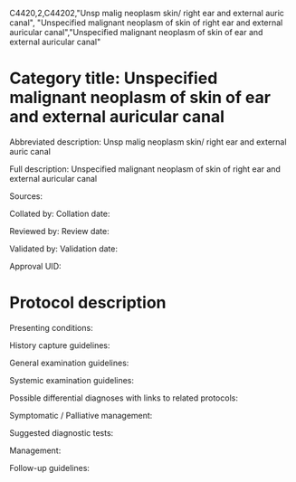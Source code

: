 C4420,2,C44202,"Unsp malig neoplasm skin/ right ear and external auric canal", "Unspecified malignant neoplasm of skin of right ear and external auricular canal","Unspecified malignant neoplasm of skin of ear and external auricular canal"
# Category title: Unspecified malignant neoplasm of skin of ear and external auricular canal

Abbreviated description: Unsp malig neoplasm skin/ right ear and external auric canal

Full description: Unspecified malignant neoplasm of skin of right ear and external auricular canal

Sources:

Collated by:
Collation date:

Reviewed by:
Review date:

Validated by:
Validation date:

Approval UID:

# Protocol description

Presenting conditions:

History capture guidelines:

General examination guidelines:

Systemic examination guidelines:

Possible differential diagnoses with links to related protocols:

Symptomatic / Palliative management:

Suggested diagnostic tests:

Management:

Follow-up guidelines:

